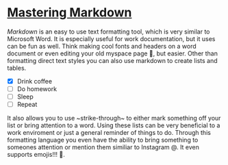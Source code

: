 # [Mastering Markdown](https://guides.github.com/features/mastering-markdown/)

*Markdown* is an easy to use text formatting tool, which is very similar to Microsoft Word. It is especially useful for work documentation, but it uses can be fun as well.
Think making cool fonts and headers on a word document or even editing your old myspace page :older_adult:, but easier. Other than formatting direct text styles you can
also use markdown to create lists and tables.
- [x] Drink coffee
- [ ] Do homework
- [ ] Sleep
- [ ] Repeat

It also allows you to use ~strike-through~ to either mark something off your list or bring attention to a word. Using these lists can be very beneficial to a work enviroment
or just a general reminder of things to do. Through this formatting language you even have the ability to bring something to someones attention or mention them similiar to 
Instagram @. It even supports emojis!!! :bearded_person:.


